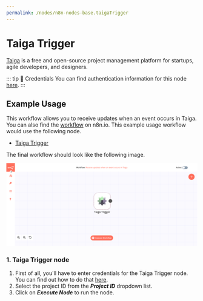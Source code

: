 ```yaml
---
permalink: /nodes/n8n-nodes-base.taigaTrigger
---
```


# Taiga Trigger

[Taiga](https://www.taiga.io/) is a free and open-source project management platform for startups, agile developers, and designers.

::: tip 🔑 Credentials
You can find authentication information for this node [here](../../../credentials/Taiga/README.md).
:::

## Example Usage

This workflow allows you to receive updates when an event occurs in Taiga. You can also find the [workflow](https://n8n.io/workflows/686) on n8n.io. This example usage workflow would use the following node.
- [Taiga Trigger]()

The final workflow should look like the following image.

![A workflow with the Taiga Trigger node](./workflow.png)

### 1. Taiga Trigger node

1. First of all, you'll have to enter credentials for the Taiga Trigger node. You can find out how to do that [here](../../../credentials/Taiga/README.md).
2. Select the project ID from the ***Project ID*** dropdown list.
2. Click on ***Execute Node*** to run the node.
